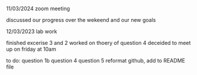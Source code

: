 11/03/2024
zoom meeting 

discussed our progress over the wekeend and our new goals

12/03/2023
lab work

finished excerise 3 and 2 
worked on thoery of question 4
deceided to meet up on friday at 10am

to do:
question 1b
question 4
question 5
reformat github, 
add to README file
